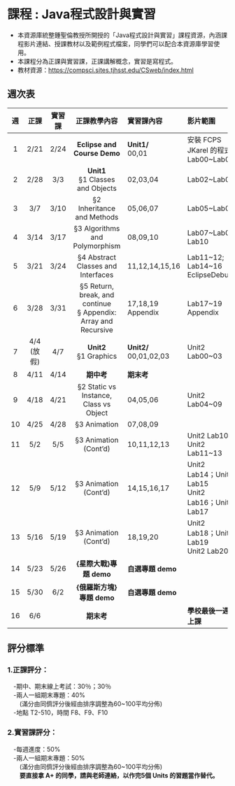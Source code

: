 # 課程 : Java程式設計與實習
* 本資源庫統整鍾聖倫教授所開授的「Java程式設計與實習」課程資源，內涵課程影片連結、授課教材以及範例程式檔案，同學們可以配合本資源庫學習使用。
* 本課程分為正課與實習課，正課講解概念，實習是寫程式。
* 教材資源：https://compsci.sites.tjhsst.edu/CSweb/index.html

<!----註解符號，不顯示--->
<!---原課程網頁: http://ntustee303.weebly.com/ --->
<!----安裝教學與DEMO--->

## 週次表 
| 週  |正課|實習課|       正課教學內容       |    實習課內容    | 影片範圍 |
|:--:|:---:|:-----:|:-----------------------:|:---------------------|:---------------------------------------|
| 1  | 2/21     | 2/24      |**Eclipse and Course Demo**          | **Unit1/** <br>00,01  |安裝 FCPS JKarel 的程式<br>  Lab00~Lab01|
| 2  | 2/28     | 3/3      |**Unit1** <br> §1 Classes and Objects| 02,03,04              |Lab02~Lab04                              |
| 3  | 3/7      | 3/10       |§2 Inheritance and Methods           | 05,06,07              |Lab05~Lab06                              |
| 4  | 3/14      | 3/17      |§3 Algorithms and Polymorphism       | 08,09,10              |Lab07~Lab09 <br>  Lab10                  |
| 5  | 3/21     | 3/24      |§4 Abstract Classes and Interfaces   | 11,12,14,15,16        |Lab11\~12; Lab14~16 <br> EclipseDebug     |
| 6  | 3/28     | 3/31      |§5 Return, break, and continue <br> § Appendix: Array and Recursive   | 17,18,19 <br> Appendix         |Lab17~19 <br> Appendix     |
| 7  | 4/4<br>(放假) | 4/7 |**Unit2** <br>  §1 Graphics           | **Unit2/** <br>00,01,02,03  |Unit2 Lab00~03     |
| 8  | 4/11      | 4/14       |**期中考**                        | **期末考**      |                   |
| 9  | 4/18     | 4/21      |§2 Static vs Instance, Class vs Object | 04,05,06                  |Unit2 Lab04~09     |
| 10 | 4/25     | 4/28      |§3 Animation                           | 07,08,09                  |                   |
| 11 | 5/2     | 5/5      |§3 Animation (Cont’d)                  | 10,11,12,13               |Unit2 Lab10 <br> Unit2 Lab11~13|
| 12 | 5/9      | 5/12       |§3 Animation (Cont’d)                  | 14,15,16,17               |Unit2 Lab14；Unit2 Lab15<br>Unit2 Lab16；Unit2 Lab17 |
| 13 | 5/16     | 5/19      |§3 Animation (Cont’d)                  | 18,19,20                  |Unit2 Lab18；Unit2 Lab19<br>Unit2 Lab20 |
| 14 | 5/23     | 5/26      |**{星際大戰}專題 demo**            | **自選專題 demo**  |                                          |  
| 15 | 5/30     | 6/2      |**{俄羅斯方塊}專題 demo**          | **自選專題 demo**  |                                          |
| 16 | 6/6      |           |**期末考**                          |                           |**學校最後一週上課**                       |


## 評分標準
### 1.正課評分：
&emsp;-期中、期末線上考試：30％；30％<br>
&emsp;-兩人一組期末專題：40%<br>
&emsp;&emsp;(滿分由同儕評分後經由排序調整為60~100平均分佈)<br>
&emsp;-地點 T2-510，時間 F8、F9、F10
### 2.實習課評分：
&emsp;-每週進度：50%<br>
&emsp;-兩人一組期末專題：50%<br>
&emsp;&emsp;(滿分由同儕評分後經由排序調整為60~100平均分佈) <br>
**&emsp;&emsp;要直接拿 A+ 的同學，請與老師連絡，以作完5個 Units 的習題當作替代。**
